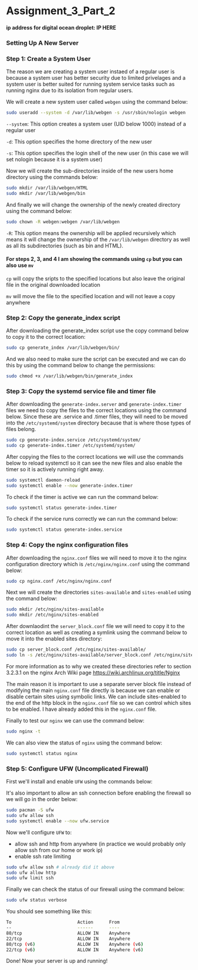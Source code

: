 # Assignment_3_Part_2

#### ip address for digital ocean droplet: IP HERE

### Setting Up A New Server

### Step 1: Create a System User

The reason we are creating a system user instaed of a regular user is because a system user has better security due to limited privelages and a system user is better suited for running system service tasks such as running nginx due to its isolation from regular users. 

We will create a new system user called `webgen` using the command below:

```bash
sudo useradd --system -d /var/lib/webgen -s /usr/sbin/nologin webgen
```

`--system`: This option creates a system user (UID below 1000) instead of a regular user

`-d`: This option specifies the home directory of the new user

`-s`: This option specifies the login shell of the new user (in this case we will set nologin because it is a system user)

Now we will create the sub-directories inside of the new users home directory using the commands below:

```bash
sudo mkdir /var/lib/webgen/HTML
sudo mkdir /var/lib/webgen/bin
```

And finally we will change the ownership of the newly created directory using the command below:

```bash
sudo chown -R webgen:webgen /var/lib/webgen
```

`-R`: This option means the ownership will be applied recursively which means it will change the ownership of the `/var/lib/webgen` directory as well as all its subdirectories (such as bin and HTML). 

#### For steps 2, 3, and 4 I am showing the commands using `cp` but you can also use `mv`

`cp` will copy the sripts to the specified locations but also leave the original file in the original downloaded location

`mv` will move the file to the specified location and will not leave a copy anywhere

### Step 2: Copy the generate_index script

After downloading the generate_index script use the copy command below to copy it to the correct location:

```bash
sudo cp generate_index /var/lib/webgen/bin/
```

And we also need to make sure the script can be executed and we can do this by using the command below to change the permissions:

```bash
sudo chmod +x /var/lib/webgen/bin/generate_index
```

### Step 3: Copy the systemd service file and timer file

After downloading the `generate-index.server` and `generate-index.timer` files we need to copy the files to the correct locations using the command below. Since these are .service and .timer files, they will need to be moved into the `/etc/systemd/system` directory because that is where those types of files belong.

```bash
sudo cp generate-index.service /etc/systemd/system/
sudo cp generate-index.timer /etc/systemd/system/
```

After copying the files to the correct locations we will use the commands below to reload systemctl so it can see the new files and also enable the timer so it is actively running right away.

```bash
sudo systemctl daemon-reload
sudo systemctl enable --now generate-index.timer
```

To check if the timer is active we can run the command below:

```bash
sudo systemctl status generate-index.timer
```

To check if the service runs correctly we can run the command below:

```bash
sudo systemctl status generate-index.service
```

### Step 4: Copy the nginx configuration files

After downloading the `nginx.conf` files we will need to move it to the nginx configuration directory which is `/etc/nginx/nginx.conf` using the command below:

```bash
sudo cp nginx.conf /etc/nginx/nginx.conf
```

Next we will create the directories `sites-available` and `sites-enabled` using the command below:

```bash
sudo mkdir /etc/nginx/sites-available
sudo mkdir /etc/nginx/sites-enabled
```

After downlaodint the `server_block.conf` file we will need to copy it to the correct location as well as creating a symlink using the command below to move it into the enabled sites directory:

```bash
sudo cp server_block.conf /etc/nginx/sites-available/
sudo ln -s /etc/nginx/sites-available/server_block.conf /etc/nginx/sites-enabled/
```

For more information as to why we created these directories refer to section 3.2.3.1 on the nginx Arch Wiki page
https://wiki.archlinux.org/title/Nginx

The main reason it is important to use a separate server block file instead of modifying the main `nginx.conf` file directly is because we can enable or disable certain sites using symbolic links. We can include sites-enabled to the end of the http block in the `nginx.conf` file so we can control which sites to be enabled. I have already added this in the `nginx.conf` file. 

Finally to test our `nginx` we can use the command below:

```bash
sudo nginx -t
```

We can also view the status of `nginx` using the command below:

```bash
sudo systemctl status nginx
```

### Step 5: Configure UFW (Uncomplicated Firewall)

First we'll install and enable `UFW` using the commands below:

It's also important to allow an ssh connection before enabling the firewall so we will go in the order below:

```bash
sudo pacman -S ufw
sudo ufw allow ssh
sudo systemctl enable --now ufw.service
```

Now we'll configure `UFW` to:

- allow ssh and http from anywhere (in practice we would probably only allow ssh from our home or work ip)
- enable ssh rate limiting

```bash
sudo ufw allow ssh # already did it above
sudo ufw allow http
sudo ufw limit ssh
```

Finally we can check the status of our firewall using the command below:

```bash
sudo ufw status verbose
```

You should see something like this:

```bash
To                         Action      From
--                         ------      ----
80/tcp                     ALLOW IN    Anywhere
22/tcp                     ALLOW IN    Anywhere
80/tcp (v6)                ALLOW IN    Anywhere (v6)
22/tcp (v6)                ALLOW IN    Anywhere (v6)
```

Done! Now your server is up and running!

